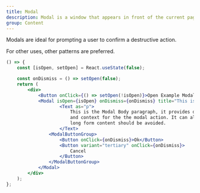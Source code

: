 ```yaml
---
title: Modal
description: Modal is a window that appears in front of the current page, to focus user attention on one action or piece of information
group: Content
---
```


Modals are ideal for prompting a user to confirm a destructive action.

For other uses, other patterns are preferred.

```jsx live
() => {
	const [isOpen, setOpen] = React.useState(false);

	const onDismiss = () => setOpen(false);
	return (
		<div>
			<Button onClick={() => setOpen(!isOpen)}>Open Example Modal</Button>
			<Modal isOpen={isOpen} onDismiss={onDismiss} title="This is the title of the modal dialogue, it can span lines but should not be too long.">
					<Text as="p">
						This is the Modal Body paragraph, it provides detailed instruction
						and context for the the modal action. It can also span lines but
						long form content should be avoided.
					</Text>
				<ModalButtonGroup>
					<Button onClick={onDismiss}>Ok</Button>
					<Button variant="tertiary" onClick={onDismiss}>
						Cancel
					</Button>
				</ModalButtonGroup>
			</Modal>
		</div>
	);
};
```
